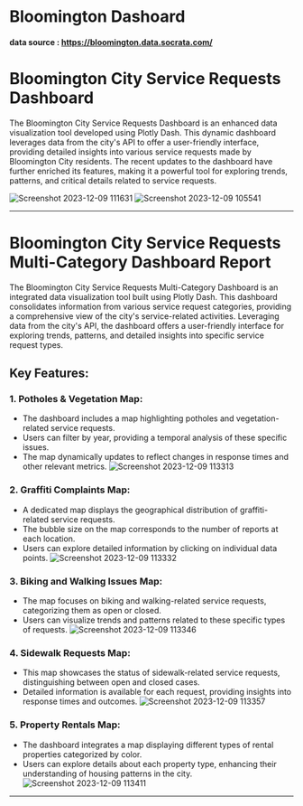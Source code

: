 # Bloomington Dashoard
#### data source : https://bloomington.data.socrata.com/

# Bloomington City Service Requests Dashboard
The Bloomington City Service Requests Dashboard is an enhanced data visualization tool developed using Plotly Dash. This dynamic dashboard leverages data from the city's API to offer a user-friendly interface, providing detailed insights into various service requests made by Bloomington City residents. The recent updates to the dashboard have further enriched its features, making it a powerful tool for exploring trends, patterns, and critical details related to service requests.

![Screenshot 2023-12-09 111631](https://github.com/MustafaAlsaegh/Dash/assets/96810312/9a501491-2515-4682-b3c2-d367571712c7)
![Screenshot 2023-12-09 105541](https://github.com/MustafaAlsaegh/Dash/assets/96810312/777cb985-adc6-4362-8f3e-ffb63e42c38b)

-----------------------------------------------------------

# Bloomington City Service Requests Multi-Category Dashboard Report

The Bloomington City Service Requests Multi-Category Dashboard is an integrated data visualization tool built using Plotly Dash. This dashboard consolidates information from various service request categories, providing a comprehensive view of the city's service-related activities. Leveraging data from the city's API, the dashboard offers a user-friendly interface for exploring trends, patterns, and detailed insights into specific service request types.

## Key Features:

### 1. Potholes & Vegetation Map:

- The dashboard includes a map highlighting potholes and vegetation-related service requests.
- Users can filter by year, providing a temporal analysis of these specific issues.
- The map dynamically updates to reflect changes in response times and other relevant metrics.
![Screenshot 2023-12-09 113313](https://github.com/MustafaAlsaegh/Bloomington-Dashboard/assets/96810312/5a2d59ce-58e7-47c8-925e-9ad2165a1b2c)


### 2. Graffiti Complaints Map:

- A dedicated map displays the geographical distribution of graffiti-related service requests.
- The bubble size on the map corresponds to the number of reports at each location.
- Users can explore detailed information by clicking on individual data points.
![Screenshot 2023-12-09 113332](https://github.com/MustafaAlsaegh/Bloomington-Dashboard/assets/96810312/ba9e896f-3237-4849-aa79-a464a87df818)

### 3. Biking and Walking Issues Map:

- The map focuses on biking and walking-related service requests, categorizing them as open or closed.
- Users can visualize trends and patterns related to these specific types of requests.
![Screenshot 2023-12-09 113346](https://github.com/MustafaAlsaegh/Bloomington-Dashboard/assets/96810312/317c4f15-82a5-4c37-b8f3-ddc77a547dc7)

### 4. Sidewalk Requests Map:

- This map showcases the status of sidewalk-related service requests, distinguishing between open and closed cases.
- Detailed information is available for each request, providing insights into response times and outcomes.
![Screenshot 2023-12-09 113357](https://github.com/MustafaAlsaegh/Bloomington-Dashboard/assets/96810312/eb192676-9697-40d6-8fc1-f9b6a2c8faa4)

### 5. Property Rentals Map:

- The dashboard integrates a map displaying different types of rental properties categorized by color.
- Users can explore details about each property type, enhancing their understanding of housing patterns in the city.
![Screenshot 2023-12-09 113411](https://github.com/MustafaAlsaegh/Bloomington-Dashboard/assets/96810312/2b886b2d-5afa-49cf-b1dd-95610d9cef76)




---

